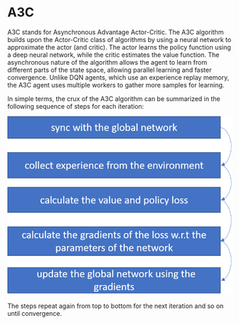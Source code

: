 # A3C

A3C stands for Asynchronous Advantage Actor-Critic. The A3C algorithm builds upon the Actor-Critic class of algorithms by using a neural network to approximate the actor (and critic). The actor learns the policy function using a deep neural network, while the critic estimates the value function. The asynchronous nature of the algorithm allows the agent to learn from different parts of the state space, allowing parallel learning and faster convergence. Unlike DQN agents, which use an experience replay memory, the A3C agent uses multiple workers to gather more samples for learning.

In simple terms, the crux of the A3C algorithm can be summarized in the following sequence of steps for each iteration:

![Untitled](/img/content-models-raw-mp1-a3c-untitled.png)

The steps repeat again from top to bottom for the next iteration and so on until convergence.